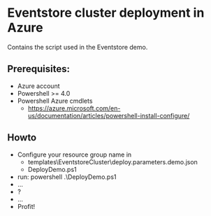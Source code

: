 # Eventstore cluster deployment in Azure
Contains the script used in the Eventstore demo.

## Prerequisites:
* Azure account
* Powershell >= 4.0
* Powershell Azure cmdlets
  - https://azure.microsoft.com/en-us/documentation/articles/powershell-install-configure/

## Howto
* Configure your resource group name in
  - templates\EventstoreCluster\deploy.parameters.demo.json
  - DeployDemo.ps1
* run: powershell .\DeployDemo.ps1
* ...
* ?
* ...
* Profit!

